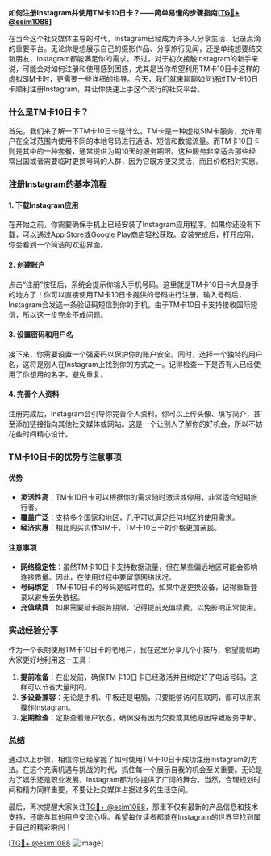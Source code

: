 **如何注册Instagram并使用TM卡10日卡？——简单易懂的步骤指南[[TG💪+ @esim1088](https://t.me/s/esim1088)]**

在当今这个社交媒体主导的时代，Instagram已经成为许多人分享生活、记录点滴的重要平台。无论你是想展示自己的摄影作品、分享旅行见闻，还是单纯想要结交新朋友，Instagram都能满足你的需求。不过，对于初次接触Instagram的新手来说，可能会对如何注册和使用感到困惑，尤其是当你希望利用TM卡10日卡这样的虚拟SIM卡时，更需要一些详细的指导。今天，我们就来聊聊如何通过TM卡10日卡顺利注册Instagram，并让你快速上手这个流行的社交平台。

### 什么是TM卡10日卡？

首先，我们来了解一下TM卡10日卡是什么。TM卡是一种虚拟SIM卡服务，允许用户在全球范围内使用不同的本地号码进行通话、短信和数据流量。而TM卡10日卡则是其中的一种套餐，通常提供为期10天的服务期限。这种服务非常适合那些经常出国或者需要临时更换号码的人群，因为它既方便又灵活，而且价格相对实惠。

### 注册Instagram的基本流程

#### 1. 下载Instagram应用
在开始之前，你需要确保手机上已经安装了Instagram应用程序。如果你还没有下载，可以通过App Store或Google Play商店轻松获取。安装完成后，打开应用，你会看到一个简洁的欢迎界面。

#### 2. 创建账户
点击“注册”按钮后，系统会提示你输入手机号码。这里就是TM卡10日卡大显身手的地方了！你可以直接使用TM卡10日卡提供的号码进行注册。输入号码后，Instagram会发送一条验证码短信到你的手机。由于TM卡10日卡支持接收国际短信，所以这一步完全不成问题。

#### 3. 设置密码和用户名
接下来，你需要设置一个强密码以保护你的账户安全。同时，选择一个独特的用户名，这将是别人在Instagram上找到你的方式之一。记得检查一下是否有人已经使用了你想用的名字，避免重复。

#### 4. 完善个人资料
注册完成后，Instagram会引导你完善个人资料。你可以上传头像、填写简介，甚至添加链接指向其他社交媒体或网站。这是一个让别人了解你的好机会，所以不妨花些时间精心设计。

### TM卡10日卡的优势与注意事项

#### 优势
- **灵活性高**：TM卡10日卡可以根据你的需求随时激活或停用，非常适合短期旅行者。
- **覆盖广泛**：支持多个国家和地区，几乎可以满足任何地区的使用需求。
- **经济实惠**：相比购买实体SIM卡，TM卡10日卡的价格更加亲民。

#### 注意事项
- **网络稳定性**：虽然TM卡10日卡支持数据流量，但在某些偏远地区可能会影响连接质量。因此，在使用过程中要留意网络状况。
- **号码绑定**：TM卡10日卡的号码是临时性的，如果中途更换设备，记得重新登录以避免丢失数据。
- **充值续费**：如果需要延长服务期限，记得提前充值续费，以免影响正常使用。

### 实战经验分享

作为一个长期使用TM卡10日卡的老用户，我在这里分享几个小技巧，希望能帮助大家更好地利用这一工具：

1. **提前准备**：在出发前，确保TM卡10日卡已经激活并且绑定好了电话号码，这样可以节省大量时间。
2. **多设备兼容**：无论是手机、平板还是电脑，只要能够访问互联网，都可以用来操作Instagram。
3. **定期检查**：定期查看账户状态，确保没有因为欠费或其他原因导致服务中断。

### 总结

通过以上步骤，相信你已经掌握了如何使用TM卡10日卡成功注册Instagram的方法。在这个充满机遇与挑战的时代，抓住每一个展示自我的机会至关重要。无论是为了娱乐还是职业发展，Instagram都为你提供了广阔的舞台。当然，合理规划时间和精力同样重要，不要让社交媒体占据过多的生活空间。

最后，再次提醒大家关注[TG💪+ @esim1088](https://t.me/s/esim1088)，那里不仅有最新的产品信息和技术支持，还能与其他用户交流心得。希望每位读者都能在Instagram的世界里找到属于自己的精彩瞬间！

[[TG💪+ @esim1088](https://t.me/s/esim1088) ![Image](https://i.postimg.cc/4NQfJmqS/Snipaste-2025-05-13-00-14-12.png)]